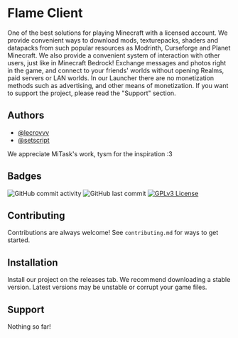 # Flame Client

One of the best solutions for playing Minecraft with a licensed account. We provide convenient ways to download mods, texturepacks, shaders and datapacks from such popular resources as Modrinth, Curseforge and Planet Minecraft. We also provide a convenient system of interaction with other users, just like in Minecraft Bedrock! Exchange messages and photos right in the game, and connect to your friends' worlds without opening Realms, paid servers or LAN worlds. In our Launcher there are no monetization methods such as advertising, and other means of monetization. If you want to support the project, please read the "Support" section.

## Authors

- [@lecrovvv](https://www.github.com/lecrovv)
- [@setscript](https://www.github.com/setscript)

We appreciate MiTask's work, tysm for the inspiration :3

## Badges

![GitHub commit activity](https://img.shields.io/github/commit-activity/w/flame-source/flame-client) 
![GitHub last commit](https://img.shields.io/github/last-commit/flame-source/flame-client) [![GPLv3 License](https://img.shields.io/badge/License-GPL%20v3-yellow.svg)](https://opensource.org/licenses/)

## Contributing

Contributions are always welcome!
See `contributing.md` for ways to get started.

## Installation

Install our project on the releases tab. We recommend downloading a stable version. Latest versions may be unstable or corrupt your game files.

## Support

Nothing so far!
